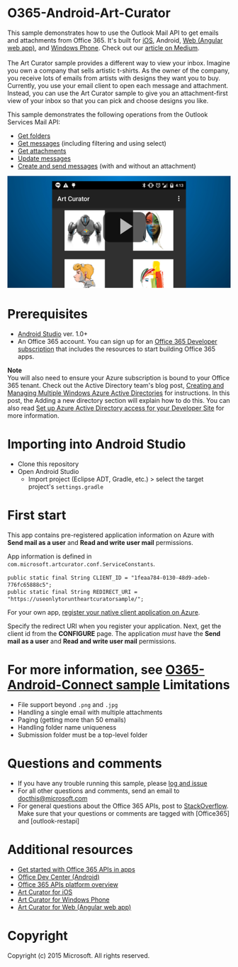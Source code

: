 # O365-Android-Art-Curator
This sample demonstrates how to use the Outlook Mail API to get emails and attachments from Office 365. It's built for [iOS](https://github.com/OfficeDev/O365-iOS-ArtCurator), Android, [Web (Angular web app)](https://github.com/OfficeDev/O365-Angular-ArtCurator), and [Windows Phone](https://github.com/OfficeDev/O365-WinPhone-ArtCurator). Check out our [article on Medium](https://medium.com/@iambmelt/14296d0a25be).
<br />
<br />
The Art Curator sample provides a different way to view your inbox. Imagine you own a company that sells artistic t-shirts. As the owner of the company, you receive lots of emails from artists with designs they want you to buy. Currently, you use your email client to open each message and attachment. Instead, you can use the Art Curator sample to give you an attachment-first view of your inbox so that you can pick and choose designs you like. 

This sample demonstrates the following operations from the Outlook Services Mail API: 
* [Get folders](https://msdn.microsoft.com/office/office365/APi/mail-rest-operations#GetFolders)
* [Get messages](https://msdn.microsoft.com/office/office365/APi/mail-rest-operations#Getmessages) (including filtering and using select) 
* [Get attachments](https://msdn.microsoft.com/office/office365/APi/mail-rest-operations#GetAttachments)
* [Update messages](https://msdn.microsoft.com/office/office365/APi/mail-rest-operations#Updatemessages)
* [Create and send messages](https://msdn.microsoft.com/office/office365/APi/mail-rest-operations#Sendmessages) (with and without an attachment) 

[![Office 365 Android Art Curator](/readme-images/artcurator_android.png)](https://youtu.be/4LOvkweDfhY "Click to see the sample in action")

Prerequisites
==
* [Android Studio](https://developer.android.com/sdk/index.html) ver. 1.0+
* An Office 365 account. You can sign up for an [Office 365 Developer subscription](https://msdn.microsoft.com/en-us/library/office/fp179924.aspx) that includes the resources to start building Office 365 apps.

**Note**<br/>
You will also need to ensure your Azure subscription is bound to your Office 365 tenant. Check out the Active Directory team's blog post, [Creating and Managing Multiple Windows Azure Active Directories](http://blogs.technet.com/b/ad/archive/2013/11/08/creating-and-managing-multiple-windows-azure-active-directories.aspx) for instructions. In this post, the Adding a new directory section will explain how to do this. You can also read [Set up Azure Active Directory access for your Developer Site](https://msdn.microsoft.com/office/office365/howto/setup-development-environment#bk_CreateAzureSubscription) for more information.

Importing into Android Studio
==
* Clone this repository
* Open Android Studio
  * Import project (Eclipse ADT, Gradle, etc.) > select the target project's ```settings.gradle```

First start
==
This app contains pre-registered application information on Azure with **Send mail as a user** and **Read and write user mail** permissions.

App information is defined in ```com.microsoft.artcurator.conf.ServiceConstants```.
    
    public static final String CLIENT_ID = "1feaa784-0130-48d9-adeb-776fc65888c5";
    public static final String REDIRECT_URI = "https://useonlytoruntheartcuratorsample/";
        
For your own app,  [register your native client application on Azure](https://msdn.microsoft.com/library/azure/dn132599.aspx#BKMK_Adding). 

Specify the redirect URI when you register your application. Next, get the client id from the **CONFIGURE** page. 
The application *must* have the **Send mail as a user** and **Read and write user mail** permissions.

For more information, see [O365-Android-Connect sample](https://github.com/OfficeDev/O365-Android-Connect)
Limitations
==
* File support beyond ```.png``` and ```.jpg```
* Handling a single email with multiple attachments
* Paging (getting more than 50 emails)
* Handling folder name uniqueness
* Submission folder must be a top-level folder

Questions and comments
==
* If you have any trouble running this sample, please [log and issue]()
* For all other questions and comments, send an email to [docthis@microsoft.com](mailto:docthis@microsoft.com)
* For general questions about the Office 365 APIs, post to [StackOverflow](http://stackoverflow.com/). Make sure that your questions or comments are tagged with [Office365] and [outlook-restapi]

Additional resources
==
* [Get started with Office 365 APIs in apps](https://msdn.microsoft.com/en-us/office/office365/howto/getting-started-Office-365-APIs)
* [Office Dev Center (Android)](http://dev.office.com/Android)
* [Office 365 APIs platform overview](http://stackoverflow.com/)
* [Art Curator for iOS](https://github.com/OfficeDev/O365-iOS-ArtCurator)
* [Art Curator for Windows Phone](https://github.com/OfficeDev/O365-WinPhone-ArtCurator)
* [Art Curator for Web (Angular web app)](https://github.com/OfficeDev/O365-Angular-ArtCurator)

Copyright
==
Copyright (c) 2015 Microsoft. All rights reserved.
